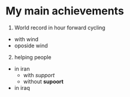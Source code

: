 # My main achievements
1. World record in hour forward cycling
  - with wind
  - oposide wind
2. helping people
  - in iran
    - with _support_
    - without __supoort__
  - in iraq
